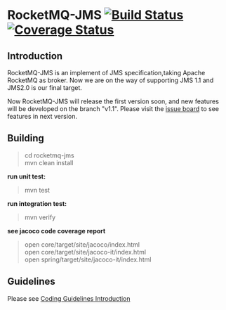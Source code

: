 # RocketMQ-JMS   [![Build Status](https://travis-ci.org/rocketmq/rocketmq-jms.svg?branch=master)](https://travis-ci.org/rocketmq/rocketmq-jms) [![Coverage Status](https://coveralls.io/repos/github/rocketmq/rocketmq-jms/badge.svg?branch=master)](https://coveralls.io/github/rocketmq/rocketmq-jms?branch=master)


## Introduction
RocketMQ-JMS is an implement of JMS specification,taking Apache RocketMQ as broker.
Now we are on the way of supporting JMS 1.1 and JMS2.0 is our final target.   

Now RocketMQ-JMS will release the first version soon, and new features will be developed on the branch "v1.1".
Please visit the [issue board](https://github.com/rocketmq/rocketmq-jms/issues) to see features in next version. 


## Building

  > cd rocketmq-jms  
  > mvn clean install  
  
  **run unit test:**  
  > mvn test    
  
  **run integration test:**  
  > mvn verify
  
  **see jacoco code coverage report**
  > open core/target/site/jacoco/index.html  
  > open core/target/site/jacoco-it/index.html  
  > open spring/target/site/jacoco-it/index.html 
  
  
## Guidelines

 Please see [Coding Guidelines Introduction](http://rocketmq.apache.org/docs/code-guidelines/)
